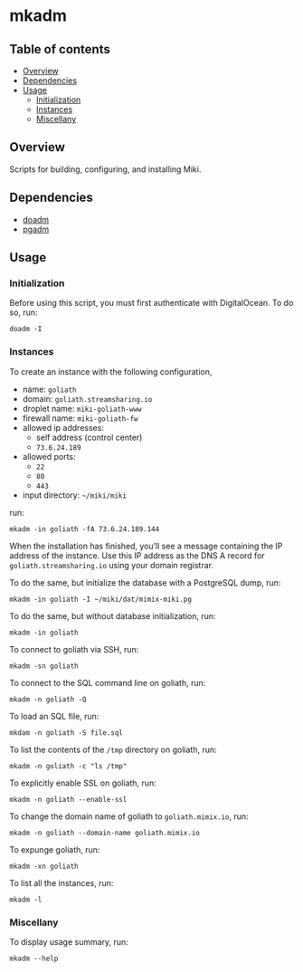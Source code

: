mkadm
=====


<a name="toc">Table of contents</a>
-----------------------------------

- [Overview](#overview)
- [Dependencies](#dependencies)
- [Usage](#usage)
  + [Initialization](#init)
  + [Instances](#instances)
  + [Miscellany](#miscellany)


<a name="overview">Overview</a>
-------------------------------

Scripts for building, configuring, and installing Miki.


<a name="dependencies">Dependencies</a>
---------------------------------------

- [doadm](https://github.com/themimixcompany/doadm)
- [pgadm](https://github.com/themimixcompany/pgadm)


<a name="usage">Usage</a>
-------------------------

### <a name="init">Initialization</a>

Before using this script, you must first authenticate with DigitalOcean. To do so, run:

    doadm -I


### <a name="instances">Instances</a>

To create an instance with the following configuration,

- name: `goliath`
- domain: `goliath.streamsharing.io`
- droplet name: `miki-goliath-www`
- firewall name: `miki-goliath-fw`
- allowed ip addresses:
  - self address (control center)
  - `73.6.24.189`
- allowed ports:
  - `22`
  - `80`
  - `443`
- input directory: `~/miki/miki`

run:

    mkadm -in goliath -fA 73.6.24.189.144

When the installation has finished, you’ll see a message containing the IP address of the instance. Use this IP address as the DNS A record for `goliath.streamsharing.io` using your domain registrar.

To do the same, but initialize the database with a PostgreSQL dump, run:

    mkadm -in goliath -I ~/miki/dat/mimix-miki.pg

To do the same, but without database initialization, run:

    mkadm -in goliath

To connect to goliath via SSH, run:

    mkadm -sn goliath

To connect to the SQL command line on goliath, run:

    mkadm -n goliath -Q

To load an SQL file, run:

    mkdam -n goliath -S file.sql

To list the contents of the `/tmp` directory on goliath, run:

    mkadm -n goliath -c "ls /tmp"

To explicitly enable SSL on goliath, run:

    mkadm -n goliath --enable-ssl

To change the domain name of goliath to `goliath.mimix.io`, run:

    mkadm -n goliath --domain-name goliath.mimix.io

To expunge goliath, run:

    mkadm -xn goliath

To list all the instances, run:

    mkadm -l


### <a name="miscellany">Miscellany</a>

To display usage summary, run:

    mkadm --help
